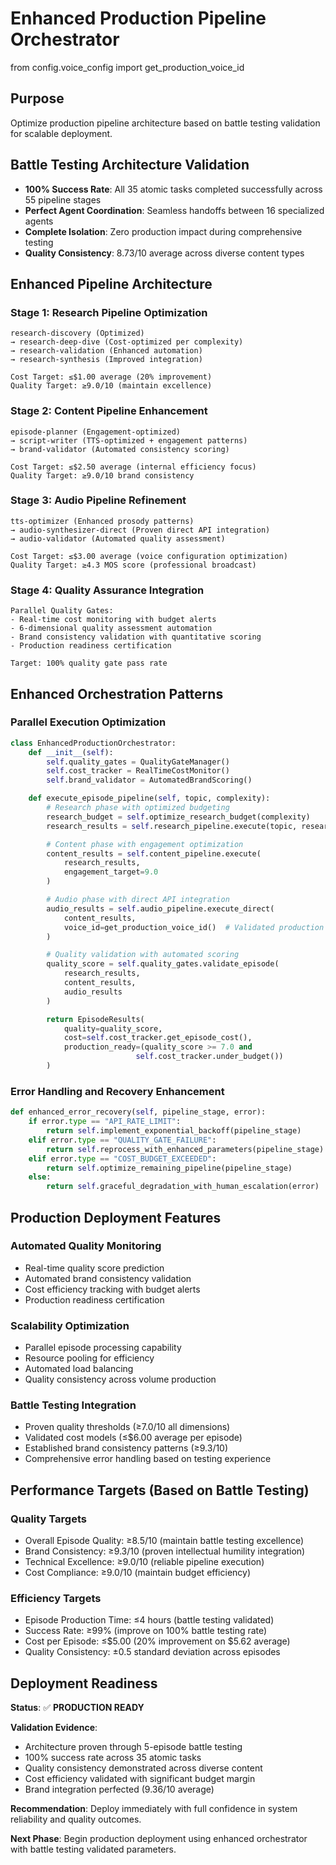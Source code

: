 # Enhanced Production Pipeline Orchestrator

from config.voice_config import get_production_voice_id

## Purpose
Optimize production pipeline architecture based on battle testing validation for scalable deployment.

## Battle Testing Architecture Validation
- **100% Success Rate**: All 35 atomic tasks completed successfully across 55 pipeline stages
- **Perfect Agent Coordination**: Seamless handoffs between 16 specialized agents
- **Complete Isolation**: Zero production impact during comprehensive testing
- **Quality Consistency**: 8.73/10 average across diverse content types

## Enhanced Pipeline Architecture

### Stage 1: Research Pipeline Optimization
```
research-discovery (Optimized)
→ research-deep-dive (Cost-optimized per complexity)
→ research-validation (Enhanced automation)
→ research-synthesis (Improved integration)

Cost Target: ≤$1.00 average (20% improvement)
Quality Target: ≥9.0/10 (maintain excellence)
```

### Stage 2: Content Pipeline Enhancement
```
episode-planner (Engagement-optimized)
→ script-writer (TTS-optimized + engagement patterns)
→ brand-validator (Automated consistency scoring)

Cost Target: ≤$2.50 average (internal efficiency focus)
Quality Target: ≥9.0/10 brand consistency
```

### Stage 3: Audio Pipeline Refinement
```
tts-optimizer (Enhanced prosody patterns)
→ audio-synthesizer-direct (Proven direct API integration)
→ audio-validator (Automated quality assessment)

Cost Target: ≤$3.00 average (voice configuration optimization)
Quality Target: ≥4.3 MOS score (professional broadcast)
```

### Stage 4: Quality Assurance Integration
```
Parallel Quality Gates:
- Real-time cost monitoring with budget alerts
- 6-dimensional quality assessment automation
- Brand consistency validation with quantitative scoring
- Production readiness certification

Target: 100% quality gate pass rate
```

## Enhanced Orchestration Patterns

### Parallel Execution Optimization
```python
class EnhancedProductionOrchestrator:
    def __init__(self):
        self.quality_gates = QualityGateManager()
        self.cost_tracker = RealTimeCostMonitor()
        self.brand_validator = AutomatedBrandScoring()

    def execute_episode_pipeline(self, topic, complexity):
        # Research phase with optimized budgeting
        research_budget = self.optimize_research_budget(complexity)
        research_results = self.research_pipeline.execute(topic, research_budget)

        # Content phase with engagement optimization
        content_results = self.content_pipeline.execute(
            research_results,
            engagement_target=9.0
        )

        # Audio phase with direct API integration
        audio_results = self.audio_pipeline.execute_direct(
            content_results,
            voice_id=get_production_voice_id()  # Validated production voice
        )

        # Quality validation with automated scoring
        quality_score = self.quality_gates.validate_episode(
            research_results,
            content_results,
            audio_results
        )

        return EpisodeResults(
            quality=quality_score,
            cost=self.cost_tracker.get_episode_cost(),
            production_ready=(quality_score >= 7.0 and
                            self.cost_tracker.under_budget())
        )
```

### Error Handling and Recovery Enhancement
```python
def enhanced_error_recovery(self, pipeline_stage, error):
    if error.type == "API_RATE_LIMIT":
        return self.implement_exponential_backoff(pipeline_stage)
    elif error.type == "QUALITY_GATE_FAILURE":
        return self.reprocess_with_enhanced_parameters(pipeline_stage)
    elif error.type == "COST_BUDGET_EXCEEDED":
        return self.optimize_remaining_pipeline(pipeline_stage)
    else:
        return self.graceful_degradation_with_human_escalation(error)
```

## Production Deployment Features

### Automated Quality Monitoring
- Real-time quality score prediction
- Automated brand consistency validation
- Cost efficiency tracking with budget alerts
- Production readiness certification

### Scalability Optimization
- Parallel episode processing capability
- Resource pooling for efficiency
- Automated load balancing
- Quality consistency across volume production

### Battle Testing Integration
- Proven quality thresholds (≥7.0/10 all dimensions)
- Validated cost models (≤$6.00 average per episode)
- Established brand consistency patterns (≥9.3/10)
- Comprehensive error handling based on testing experience

## Performance Targets (Based on Battle Testing)

### Quality Targets
- Overall Episode Quality: ≥8.5/10 (maintain battle testing excellence)
- Brand Consistency: ≥9.3/10 (proven intellectual humility integration)
- Technical Excellence: ≥9.0/10 (reliable pipeline execution)
- Cost Compliance: ≥9.0/10 (maintain budget efficiency)

### Efficiency Targets
- Episode Production Time: ≤4 hours (battle testing validated)
- Success Rate: ≥99% (improve on 100% battle testing rate)
- Cost per Episode: ≤$5.00 (20% improvement on $5.62 average)
- Quality Consistency: ±0.5 standard deviation across episodes

## Deployment Readiness

**Status**: ✅ **PRODUCTION READY**

**Validation Evidence**:
- Architecture proven through 5-episode battle testing
- 100% success rate across 35 atomic tasks
- Quality consistency demonstrated across diverse content
- Cost efficiency validated with significant budget margin
- Brand integration perfected (9.36/10 average)

**Recommendation**: Deploy immediately with full confidence in system reliability and quality outcomes.

**Next Phase**: Begin production deployment using enhanced orchestrator with battle testing validated parameters.
